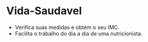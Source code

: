 # Vida-Saudavel
- Verifica suas medidas e obtém o seu IMC.
- Facilita o trabalho do dia a dia de uma nutricionista.

